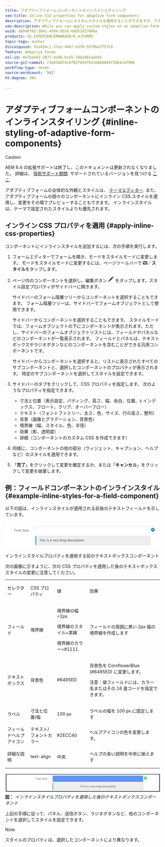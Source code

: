 ```yaml
---
title: アダプティブフォームコンポーネントのインラインスタイリング
seo-title: Inline CSS properties for adaptive form components
description: アダプティブフォームにカスタムスタイルを適用することができますが、アダプティブフォームの個々のコンポーネントにインライン CSS プロパティを適用することもできます。
seo-description: While you can apply custom styles on an adaptive form, you can also apply inline CSS properties on individual components of an adaptive form.
uuid: ab948f02-3b41-4304-955b-6dd51d27088e
products: SG_EXPERIENCEMANAGER/6.4/FORMS
topic-tags: author
discoiquuid: 91a41bc1-3fa3-4467-b3f8-5570ba7757c0
feature: Adaptive Forms
exl-id: 8e7ba9d2-207f-419b-bcd5-74ba9b14ab92
source-git-commit: c5b816d74c6f02f85476d16868844f39b4c47996
workflow-type: tm+mt
source-wordcount: '562'
ht-degree: 39%

---
```


# アダプティブフォームコンポーネントのインラインスタイリング {#inline-styling-of-adaptive-form-components}

>[!CAUTION]
>
>AEM 6.4 の拡張サポートは終了し、このドキュメントは更新されなくなりました。 詳細は、 [技術サポート期間](https://helpx.adobe.com/jp/support/programs/eol-matrix.html). サポートされているバージョンを見つける [ここ](https://experienceleague.adobe.com/docs/?lang=ja).

アダプティブフォームの全体的な外観とスタイルは、 [テーマエディター](/help/forms/using/themes.md). また、アダプティブフォームの個々のコンポーネントにインライン CSS スタイルを適用し、変更をその場でプレビューすることもできます。 インラインスタイルは、テーマで設定されたスタイルよりも優先されます。

## インライン CSS プロパティを適用 {#apply-inline-css-properties}

コンポーネントにインラインスタイルを追加するには、次の手順を実行します。

1. フォームエディターでフォームを開き、モードをスタイルモードに変更します。 モードをスタイルモードに変更するには、ページツールバーで ![canvas-drop-down](assets/canvas-drop-down.png)／**スタイル**&#x200B;をタップします。
1. ページ内のコンポーネントを選択し、編集ボタン ![edit-button](assets/edit-button.png) をタップします。スタイル設定プロパティがサイドバーに開きます。

   サイドバーのフォーム階層ツリーからコンポーネントを選択することもできます。 フォーム階層ツリーは、サイドバーでフォームオブジェクトとして使用できます。

   サイドバーからコンポーネントを選択することもできます。 スタイルモードでは、フォームオブジェクトの下にコンポーネントが表示されます。ただし、サイドバーのフォームオブジェクトリストには、フィールドやパネルなどのコンポーネントが一覧表示されます。 フィールドとパネルは、テキストボックスやラジオボタンなどのコンポーネントを含むことができる汎用コンポーネントです。

   サイドバーからコンポーネントを選択すると、リストに表示されたすべてのサブコンポーネントと、選択したコンポーネントのプロパティが表示されます。 特定のサブコンポーネントを選択してスタイルを設定できます。

1. サイドバーのタブをクリックして、CSS プロパティを指定します。 次のようなプロパティを指定できます。

   * 寸法と位置（表示設定、パディング、高さ、幅、余白、位置、z インデックス、フロート、クリア、オーバーフロー）
   * テキスト（フォントファミリー、太さ、色、サイズ、行の高さ、整列）
   * 背景（画像とグラデーション、背景色）
   * 境界線（幅、スタイル、色、半径）
   * 効果（影、透明度）
   * 詳細（コンポーネントのカスタム CSS を作成できます）

1. 同様に、コンポーネントの他の部分（ウィジェット、キャプション、ヘルプなど）のスタイルを適用できます。
1. 「**完了**」をクリックして変更を確定するか、または「**キャンセル**」をクリックして変更を破棄します。

## 例：フィールドコンポーネントのインラインスタイル {#example-inline-styles-for-a-field-component}

以下の図は、インラインスタイルが適用される前後のテキストフィールドを示しています。

![インラインスタイルが適用される前のテキストボックスコンポーネント](assets/no-style.png)

インラインスタイルプロパティを適用する前のテキストボックスコンポーネント

次の画像に示すように、次の CSS プロパティを適用した後のテキストボックススタイルの変更に注意してください。

<table> 
 <tbody> 
  <tr> 
   <td><p>セレクター</p> </td> 
   <td><p>CSS プロパティ</p> </td> 
   <td><p>値</p> </td> 
   <td><p>効果</p> </td> 
  </tr> 
  <tr> 
   <td><p>フィールド</p> </td> 
   <td><p>境界線</p> </td> 
   <td><p>境界線の幅=2px</p> <p>境界線のスタイル=実線</p> <p>境界線のカラー=#1111</p> </td> 
   <td><p>フィールドの周囲に黒い 2px 幅の境界線を作成します</p> </td> 
  </tr> 
  <tr> 
   <td><p>テキストボックス</p> </td> 
   <td><p>背景色</p> </td> 
   <td><p>#6495ED</p> </td> 
   <td><p>背景色を CornflowerBlue (#6495ED) に変更します。</p> <p>注意：値フィールドには、カラー名またはその 16 進コードを指定できます。</p> </td> 
  </tr> 
  <tr> 
   <td><p>ラベル</p> </td> 
   <td><p>寸法と位置/幅</p> </td> 
   <td><p>100 px</p> </td> 
   <td><p>ラベルの幅を 100 px に固定します</p> </td> 
  </tr> 
  <tr> 
   <td>フィールドヘルプアイコン</td> 
   <td>テキスト/フォントカラー</td> 
   <td>#2ECC40</td> 
   <td>ヘルプアイコンの色を変更します。</td> 
  </tr> 
  <tr> 
   <td><p>詳細な説明</p> </td> 
   <td><p>text-align</p> </td> 
   <td><p>中央</p> </td> 
   <td><p>ヘルプの長い説明を中央に揃えます</p> </td> 
  </tr> 
 </tbody> 
</table>

![インラインスタイルが適用された後のテキストボックスのスタイル](assets/applied-style.png)
**図：** *インラインスタイルプロパティを適用した後のテキストボックスコンポーネント*

上記の手順に従って、パネル、送信ボタン、ラジオボタンなど、他のコンポーネントを選択してスタイルを設定できます。

>[!NOTE]
>
>スタイルのプロパティは、選択したコンポーネントにより異なります。
